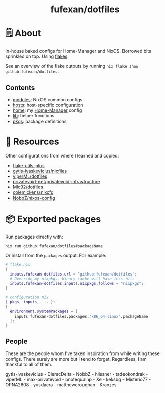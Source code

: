 <h1 align="center">fufexan/dotfiles</h1>

# 🗒 About

In-house baked configs for Home-Manager and NixOS. Borrowed bits sprinkled on
top. Using [flakes](https://nixos.wiki/wiki/Flakes).

See an overview of the flake outputs by running
`nix flake show github:fufexan/dotfiles`.

## Contents

- [modules](modules): NixOS common configs
- [hosts](hosts): host-specific configuration
- [home](home): my [Home-Manager](https://github.com/nix-community/home-manager) config
- [lib](lib): helper functions
- [pkgs](pkgs): package definitions

# 💾 Resources

Other configurations from where I learned and copied:

- [flake-utils-plus](https://github.com/gytis-ivaskevicius/flake-utils-plus)
- [gytis-ivaskevicius/nixfiles](https://github.com/gytis-ivaskevicius/nixfiles)
- [viperML/dotfiles](https://github.com/viperML/dotfiles)
- [privatevoid-net/privatevoid-infrastructure](https://github.com/privatevoid-net/privatevoid-infrastructure)
- [Mic92/dotfiles](https://github.com/Mic92/dotfiles)
- [colemickens/nixcfg](https://github.com/colemickens/nixcfg)
- [NobbZ/nixos-config](https://github.com/NobbZ/nixos-config)

# 📦 Exported packages

Run packages directly with:

```console
nix run github:fufexan/dotfiles#packageName
```

Or install from the `packages` output. For example:

```nix
# flake.nix
{
  inputs.fufexan-dotfiles.url = "github:fufexan/dotfiles";
  # Override my nixpkgs, binary cache will have less hits
  inputs.fufexan-dotfiles.inputs.nixpkgs.follows = "nixpkgs";
}

# configuration.nix
{ pkgs, inputs, ... }:
{
  environment.systemPackages = [
    inputs.fufexan-dotfiles.packages."x86_64-linux".packageName
  ];
}
```

## People

These are the people whom I've taken inspiration from while writing these
configs. There surely are more but I tend to forget. Regardless, I am thankful
to all of them.

gytis-ivaskevicius - DieracDelta - NobbZ - hlissner - tadeokondrak - viperML -
max-privatevoid - pnotequalnp - Xe - keksbg - Misterio77 - OPNA2608 -
yusdacra - matthewcroughan - Kranzes

